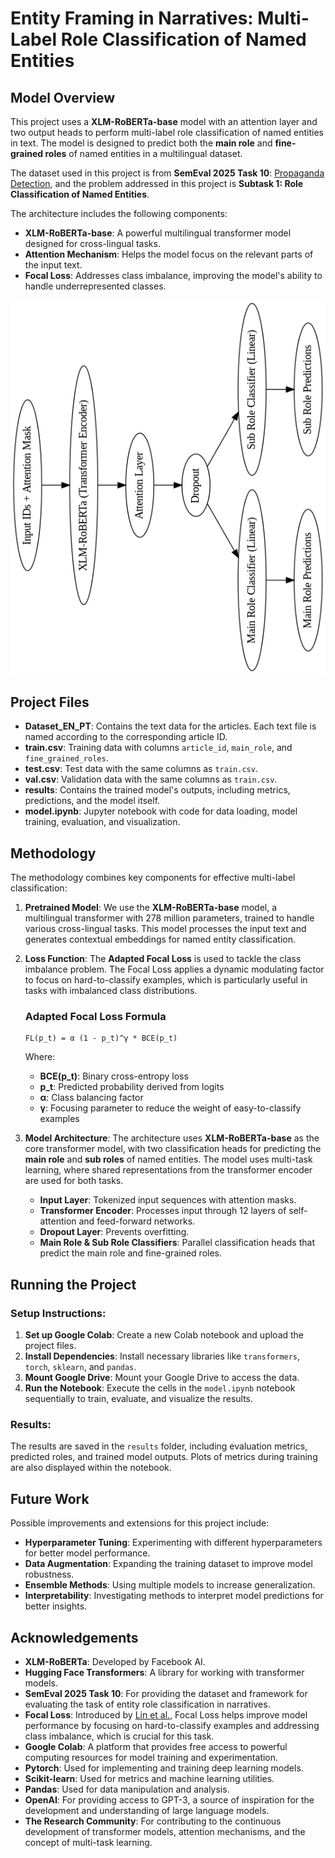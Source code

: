 # Entity Framing in Narratives: Multi-Label Role Classification of Named Entities

## Model Overview

This project uses a **XLM-RoBERTa-base** model with an attention layer and two output heads to perform multi-label role classification of named entities in text. The model is designed to predict both the **main role** and **fine-grained roles** of named entities in a multilingual dataset.

The dataset used in this project is from **SemEval 2025 Task 10**: [Propaganda Detection](https://propaganda.math.unipd.it/semeval2025task10/), and the problem addressed in this project is **Subtask 1: Role Classification of Named Entities**.

The architecture includes the following components:
- **XLM-RoBERTa-base**: A powerful multilingual transformer model designed for cross-lingual tasks.
- **Attention Mechanism**: Helps the model focus on the relevant parts of the input text.
- **Focal Loss**: Addresses class imbalance, improving the model's ability to handle underrepresented classes.

![Model Architecture](model_architecture.png)

## Project Files

- **Dataset_EN_PT**: Contains the text data for the articles. Each text file is named according to the corresponding article ID.
- **train.csv**: Training data with columns `article_id`, `main_role`, and `fine_grained_roles`.
- **test.csv**: Test data with the same columns as `train.csv`.
- **val.csv**: Validation data with the same columns as `train.csv`.
- **results**: Contains the trained model's outputs, including metrics, predictions, and the model itself.
- **model.ipynb**: Jupyter notebook with code for data loading, model training, evaluation, and visualization.

## Methodology

The methodology combines key components for effective multi-label classification:

1. **Pretrained Model**: We use the **XLM-RoBERTa-base** model, a multilingual transformer with 278 million parameters, trained to handle various cross-lingual tasks. This model processes the input text and generates contextual embeddings for named entity classification.

2. **Loss Function**: The **Adapted Focal Loss** is used to tackle the class imbalance problem. The Focal Loss applies a dynamic modulating factor to focus on hard-to-classify examples, which is particularly useful in tasks with imbalanced class distributions.

    ### Adapted Focal Loss Formula
    ```
    FL(p_t) = α (1 - p_t)^γ * BCE(p_t)
    ```
    Where:
    - **BCE(p_t)**: Binary cross-entropy loss
    - **p_t**: Predicted probability derived from logits
    - **α**: Class balancing factor
    - **γ**: Focusing parameter to reduce the weight of easy-to-classify examples

3. **Model Architecture**: The architecture uses **XLM-RoBERTa-base** as the core transformer model, with two classification heads for predicting the **main role** and **sub roles** of named entities. The model uses multi-task learning, where shared representations from the transformer encoder are used for both tasks.

    - **Input Layer**: Tokenized input sequences with attention masks.
    - **Transformer Encoder**: Processes input through 12 layers of self-attention and feed-forward networks.
    - **Dropout Layer**: Prevents overfitting.
    - **Main Role & Sub Role Classifiers**: Parallel classification heads that predict the main role and fine-grained roles.

## Running the Project

### Setup Instructions:
1. **Set up Google Colab**: Create a new Colab notebook and upload the project files.
2. **Install Dependencies**: Install necessary libraries like `transformers`, `torch`, `sklearn`, and `pandas`.
3. **Mount Google Drive**: Mount your Google Drive to access the data.
4. **Run the Notebook**: Execute the cells in the `model.ipynb` notebook sequentially to train, evaluate, and visualize the results.

### Results:
The results are saved in the `results` folder, including evaluation metrics, predicted roles, and trained model outputs. Plots of metrics during training are also displayed within the notebook.

## Future Work

Possible improvements and extensions for this project include:
- **Hyperparameter Tuning**: Experimenting with different hyperparameters for better model performance.
- **Data Augmentation**: Expanding the training dataset to improve model robustness.
- **Ensemble Methods**: Using multiple models to increase generalization.
- **Interpretability**: Investigating methods to interpret model predictions for better insights.

## Acknowledgements

- **XLM-RoBERTa**: Developed by Facebook AI.
- **Hugging Face Transformers**: A library for working with transformer models.
- **SemEval 2025 Task 10**: For providing the dataset and framework for evaluating the task of entity role classification in narratives.
- **Focal Loss**: Introduced by [Lin et al.](https://arxiv.org/abs/1708.02002), Focal Loss helps improve model performance by focusing on hard-to-classify examples and addressing class imbalance, which is crucial for this task.
- **Google Colab**: A platform that provides free access to powerful computing resources for model training and experimentation.
- **Pytorch**: Used for implementing and training deep learning models.
- **Scikit-learn**: Used for metrics and machine learning utilities.
- **Pandas**: Used for data manipulation and analysis.
- **OpenAI**: For providing access to GPT-3, a source of inspiration for the development and understanding of large language models.
- **The Research Community**: For contributing to the continuous development of transformer models, attention mechanisms, and the concept of multi-task learning.
